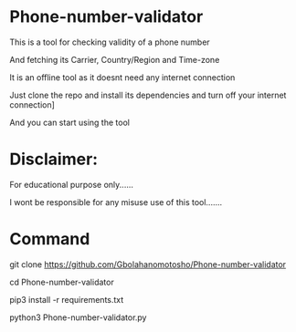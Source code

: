 # Phone-number-validator



  This is a tool for checking validity of a phone number

 
  And fetching its Carrier, Country/Region and Time-zone

 
  It is an offline tool as it doesnt need any internet connection


  Just clone the repo and install its dependencies and turn off your internet connection]


  And you can start using the tool



# Disclaimer:





  For educational purpose only......
  
  

  I wont be responsible for any misuse use of this tool.......




# Command




 git clone https://github.com/Gbolahanomotosho/Phone-number-validator





 cd Phone-number-validator




 pip3 install -r requirements.txt




 python3 Phone-number-validator.py
